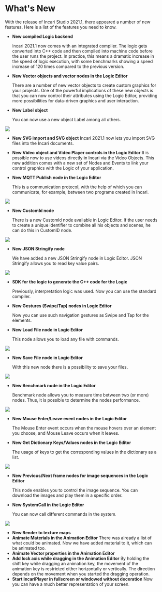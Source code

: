 # What's New

With the release of Incari Studio 2021.1, there appeared a number of new features. Here is a list of the features you need to know.

* **New compiled Logic backend**

  Incari 2021.1 now comes with an integrated compiler. The logic gets converted into C++ code and then compiled into machine code before the user runs the project. In practice, this means a dramatic increase in the speed of logic execution, with some benchmarks showing a speed increase of 120 times compared to the previous version.

* **New Vector objects and vector nodes in the Logic Editor**

  There are a number of new vector objects to create custom graphics for your projects. One of the powerful implications of these new оbjects is that you can now control their attributes using the Logic Editor, providing more possibilities for data-driven graphics and user interaction.

* **New Label object**

  You can now use a new object Label among all others.

![](.gitbook/assets/label.jpg)

* **New SVG import and SVG object** Incari 2021.1 now lets you import SVG files into the Incari documents.
* **New Video object and Video Player controls in the Logic Editor** It is possible now to use videos directly in Incari via the Video Objects. This new addition comes with a new set of Nodes and Events to link your control graphics with the Logic of your application.
* **New MQTT Publish node in the Logic Editor**

  This is a communication protocol, with the help of which you can communicate, for example, between two programs created in Incari.

![](.gitbook/assets/mqtt.jpg)

* **New CustomId node**

  There is a new CustomId node available in Logic Editor. If the user needs to create a unique identifier to combine all his objects and scenes, he can do this in CustomID node.

![](.gitbook/assets/CustomId.jpg)

* **New JSON Stringify node**

  We have added a new JSON Stringify node in Logic Editor. JSON Stringify allows you to read key value pairs.

![](.gitbook/assets/JSON-Stringify.jpg)

* **SDK for the logic to generate the C++ code for the Logic**

  Previously, interpretation logic was used. Now you can use the standard compiler. 

* **New Gestures \(Swipe/Tap\) nodes in Logic Editor**

  Now you can use such navigation gestures as Swipe and Tap for the elements. 

* **New Load File node in Logic Editor**

  This node allows you to load any file with commands.

![](.gitbook/assets/Loadfile.jpg)

* **New Save File node in Logic Editor**

  With this new node there is a possibility to save your files.

![](.gitbook/assets/Savefile.jpg)

* **New Benchmark node in the Logic Editor**

  Benchmark node allows you to measure time between two \(or more\) nodes. Thus, it is possible to determine the nodes performance.

![](.gitbook/assets/benchmark-node.jpg)

* **New Mouse Enter/Leave event nodes in the Logic Editor**

  The Mouse Enter event occurs when the mouse hovers over an element you choose, and Mouse Leave occurs when it leaves.

* **New Get Dictionary Keys/Values nodes in the Logic Editor**

  The usage of keys to get the corresponding values in the dictionary as a list.

![](.gitbook/assets/GetDictionary-k-v.jpg)

* **New Previous/Next frame nodes for image sequences in the Logic Editor**

  This node enables you to control the image sequence. You can download the images and play them in a specific order.

* **New SystemCall in the Logic Editor**

  You can now call different commands in the system.

![](.gitbook/assets/systemCall.jpg)

* **New Render to texture maps**
* **Animate Materials in the Animation Editor** There was already a list of what could be animated. Now we have added material to it, which can be animated too.
* **Animate Vector properties in the Animation Editor**
* **Add lock axis while dragging in the Animation Editor** By holding the shift key while dragging an animation key, the movement of the animation key is restricted either horizontally or vertically. The direction depends on the movement when you started the dragging operation.
* **Start IncariPlayer in fullscreen or windowed without decoration** Now you can have a much better representation of your screen.

